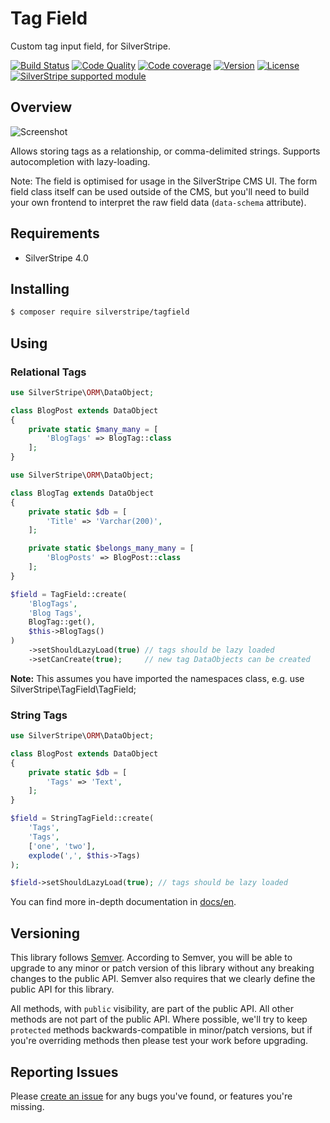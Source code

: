 # Tag Field

Custom tag input field, for SilverStripe.

[![Build Status](https://api.travis-ci.com/silverstripe/silverstripe-tagfield.svg?branch=2)](https://travis-ci.com/silverstripe/silverstripe-tagfield)
[![Code Quality](http://img.shields.io/scrutinizer/g/silverstripe/silverstripe-tagfield.svg?style=flat)](https://scrutinizer-ci.com/g/silverstripe/silverstripe-tagfield)
[![Code coverage](https://codecov.io/gh/silverstripe/silverstripe-tagfield/branch/master/graph/badge.svg)](https://codecov.io/gh/silverstripe/silverstripe-tagfield)
[![Version](http://img.shields.io/packagist/v/silverstripe/tagfield.svg?style=flat)](https://packagist.org/packages/silverstripe/tagfield)
[![License](http://img.shields.io/packagist/l/silverstripe/tagfield.svg?style=flat)](license.md)
[![SilverStripe supported module](https://img.shields.io/badge/silverstripe-supported-0071C4.svg)](https://www.silverstripe.org/software/addons/silverstripe-commercially-supported-module-list/)

## Overview

![Screenshot](docs/en/screenshot.png)

Allows storing tags as a relationship, or comma-delimited strings.
Supports autocompletion with lazy-loading.

Note: The field is optimised for usage in the SilverStripe CMS UI.
The form field class itself can be used outside of the CMS,
but you'll need to build your own frontend to interpret the raw field data (`data-schema` attribute).

## Requirements

* SilverStripe 4.0

## Installing

```sh
$ composer require silverstripe/tagfield
```

## Using

### Relational Tags

```php
use SilverStripe\ORM\DataObject;

class BlogPost extends DataObject
{
	private static $many_many = [
		'BlogTags' => BlogTag::class
	];
}
```

```php
use SilverStripe\ORM\DataObject;

class BlogTag extends DataObject
{
	private static $db = [
		'Title' => 'Varchar(200)',
	];

	private static $belongs_many_many = [
		'BlogPosts' => BlogPost::class
	];
}
```

```php
$field = TagField::create(
	'BlogTags',
	'Blog Tags',
	BlogTag::get(),
	$this->BlogTags()
)
	->setShouldLazyLoad(true) // tags should be lazy loaded
	->setCanCreate(true);     // new tag DataObjects can be created
```
**Note:** This assumes you have imported the namespaces class, e.g. use SilverStripe\TagField\TagField;

### String Tags

```php
use SilverStripe\ORM\DataObject;

class BlogPost extends DataObject
{
	private static $db = [
		'Tags' => 'Text',
	];
}
```

```php
$field = StringTagField::create(
	'Tags',
	'Tags',
    ['one', 'two'],
	explode(',', $this->Tags)
);

$field->setShouldLazyLoad(true); // tags should be lazy loaded
```

You can find more in-depth documentation in [docs/en](docs/en/introduction.md).

## Versioning

This library follows [Semver](http://semver.org). According to Semver, you will be able to upgrade to any minor or patch version of this library without any breaking changes to the public API. Semver also requires that we clearly define the public API for this library.

All methods, with `public` visibility, are part of the public API. All other methods are not part of the public API. Where possible, we'll try to keep `protected` methods backwards-compatible in minor/patch versions, but if you're overriding methods then please test your work before upgrading.

## Reporting Issues

Please [create an issue](http://github.com/silverstripe/silverstripe-tagfield/issues) for any bugs you've found, or features you're missing.
